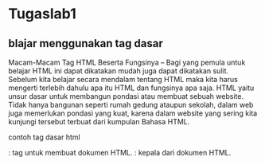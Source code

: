 # Tugaslab1
## blajar menggunakan tag dasar
Macam-Macam Tag HTML Beserta Fungsinya – Bagi yang pemula untuk belajar HTML ini dapat dikatakan mudah juga dapat dikatakan sulit. Sebelum kita belajar secara mendalam tentang HTML maka kita harus mengerti terlebih dahulu apa itu HTML dan fungsinya apa saja. HTML yaitu unsur dasar untuk membangun pondasi atau membuat sebuah website. Tidak hanya bangunan seperti rumah gedung ataupun sekolah, dalam web juga memerlukan pondasi yang kuat, karena dalam website yang sering kita kunjungi tersebut terbuat dari kumpulan Bahasa HTML.

contoh tag dasar html

<html> : tag untuk membuat dokumen HTML.
<head> : kepala dari dokumen HTML.
<title> : tag yang berguna untuk membuat judul dari sebuah halaman.
<body> : tag yang digunakan untuk menampilkan isi dokumen HTML.
<p> : tag untuk membuat paragraph.
<H2> : header 2, sub judul sebuah web.
<center> : tag yang berfungsi untuk menampilkan teks dengan posisi yang horizontal di tengah.
<hr> : tag yang berguna untuk membuat suatu garis horizontal.
<width> : untuk mengatur suatu Panjang garis pada satuan pixel.

![Gambar 1](ss/123.png)